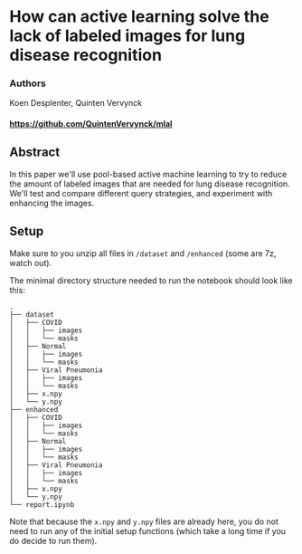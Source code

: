 # How can active learning solve the lack of labeled images for lung disease recognition

### Authors
Koen Desplenter, Quinten Vervynck

#### https://github.com/QuintenVervynck/mlal

## Abstract
In this paper we'll use pool-based active machine learning
to try to reduce the amount of labeled images that are 
needed for lung disease recognition. We'll test and 
compare different query strategies, and experiment with 
enhancing the images.

## Setup
Make sure to you unzip all files in `/dataset` and `/enhanced` (some are 7z, watch out).

The minimal directory structure needed to run the notebook should look like this:
```
.
├── dataset
│   ├── COVID
│   │   ├── images
│   │   └── masks
│   ├── Normal
│   │   ├── images
│   │   └── masks
│   ├── Viral Pneumonia
│   │   ├── images
│   │   └── masks
│   ├── x.npy
│   └── y.npy
├── enhanced
│   ├── COVID
│   │   ├── images
│   │   └── masks
│   ├── Normal
│   │   ├── images
│   │   └── masks
│   ├── Viral Pneumonia
│   │   ├── images
│   │   └── masks
│   ├── x.npy
│   └── y.npy
└── report.ipynb
```
Note that because the `x.npy` and `y.npy` files are already here, you do not need to run any of the initial setup functions (which take a long time if you do decide to run them).


